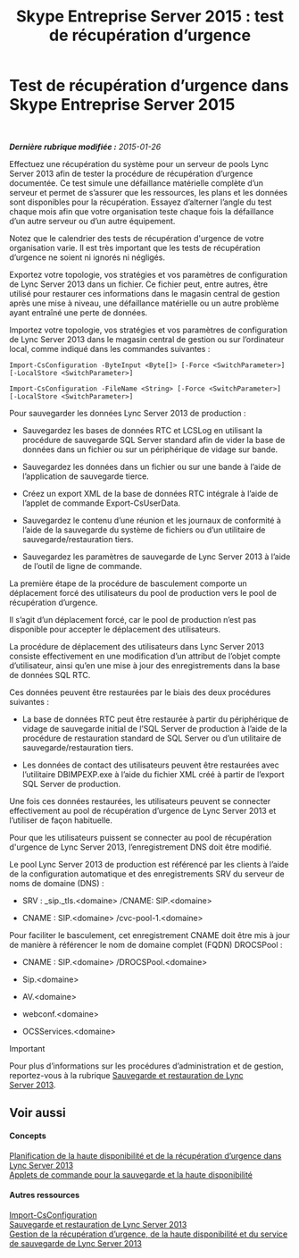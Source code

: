 ﻿---
title: 'Skype Entreprise Server 2015 : test de récupération d’urgence'
TOCTitle: Test de récupération d’urgence
ms:assetid: 04f5e747-d837-4350-9fc0-8605dbf025a7
ms:mtpsurl: https://technet.microsoft.com/fr-fr/library/Dn747887(v=OCS.15)
ms:contentKeyID: 62293518
ms.date: 05/20/2016
mtps_version: v=OCS.15
ms.translationtype: HT
---

# Test de récupération d’urgence dans Skype Entreprise Server 2015

 

_**Dernière rubrique modifiée :** 2015-01-26_

Effectuez une récupération du système pour un serveur de pools Lync Server 2013 afin de tester la procédure de récupération d’urgence documentée. Ce test simule une défaillance matérielle complète d’un serveur et permet de s’assurer que les ressources, les plans et les données sont disponibles pour la récupération. Essayez d’alterner l’angle du test chaque mois afin que votre organisation teste chaque fois la défaillance d’un autre serveur ou d’un autre équipement.

Notez que le calendrier des tests de récupération d'urgence de votre organisation varie. Il est très important que les tests de récupération d’urgence ne soient ni ignorés ni négligés.


Exportez votre topologie, vos stratégies et vos paramètres de configuration de Lync Server 2013 dans un fichier. Ce fichier peut, entre autres, être utilisé pour restaurer ces informations dans le magasin central de gestion après une mise à niveau, une défaillance matérielle ou un autre problème ayant entraîné une perte de données.

Importez votre topologie, vos stratégies et vos paramètres de configuration de Lync Server 2013 dans le magasin central de gestion ou sur l’ordinateur local, comme indiqué dans les commandes suivantes :

`Import-CsConfiguration -ByteInput <Byte[]> [-Force <SwitchParameter>] [-LocalStore <SwitchParameter>]`

`Import-CsConfiguration -FileName <String> [-Force <SwitchParameter>] [-LocalStore <SwitchParameter>]`

Pour sauvegarder les données Lync Server 2013 de production :

  - Sauvegardez les bases de données RTC et LCSLog en utilisant la procédure de sauvegarde SQL Server standard afin de vider la base de données dans un fichier ou sur un périphérique de vidage sur bande.

  - Sauvegardez les données dans un fichier ou sur une bande à l’aide de l’application de sauvegarde tierce.

  - Créez un export XML de la base de données RTC intégrale à l’aide de l’applet de commande Export-CsUserData.

  - Sauvegardez le contenu d’une réunion et les journaux de conformité à l’aide de la sauvegarde du système de fichiers ou d’un utilitaire de sauvegarde/restauration tiers.

  - Sauvegardez les paramètres de sauvegarde de Lync Server 2013 à l’aide de l’outil de ligne de commande.

La première étape de la procédure de basculement comporte un déplacement forcé des utilisateurs du pool de production vers le pool de récupération d’urgence.

Il s’agit d’un déplacement forcé, car le pool de production n’est pas disponible pour accepter le déplacement des utilisateurs.

La procédure de déplacement des utilisateurs dans Lync Server 2013 consiste effectivement en une modification d’un attribut de l’objet compte d’utilisateur, ainsi qu’en une mise à jour des enregistrements dans la base de données SQL RTC.

Ces données peuvent être restaurées par le biais des deux procédures suivantes :

  - La base de données RTC peut être restaurée à partir du périphérique de vidage de sauvegarde initial de l’SQL Server de production à l’aide de la procédure de restauration standard de SQL Server ou d’un utilitaire de sauvegarde/restauration tiers.

  - Les données de contact des utilisateurs peuvent être restaurées avec l’utilitaire DBIMPEXP.exe à l’aide du fichier XML créé à partir de l’export SQL Server de production.

Une fois ces données restaurées, les utilisateurs peuvent se connecter effectivement au pool de récupération d’urgence de Lync Server 2013 et l’utiliser de façon habituelle.

Pour que les utilisateurs puissent se connecter au pool de récupération d'urgence de Lync Server 2013, l’enregistrement DNS doit être modifié.

Le pool Lync Server 2013 de production est référencé par les clients à l’aide de la configuration automatique et des enregistrements SRV du serveur de noms de domaine (DNS) :

  - SRV : \_sip.\_tls.\<domaine\> /CNAME: SIP.\<domaine\>

  - CNAME : SIP.\<domaine\> /cvc-pool-1.\<domaine\>

Pour faciliter le basculement, cet enregistrement CNAME doit être mis à jour de manière à référencer le nom de domaine complet (FQDN) DROCSPool :

  - CNAME : SIP.\<domaine\> /DROCSPool.\<domaine\>

  - Sip.\<domaine\>

  - AV.\<domaine\>

  - webconf.\<domaine\>

  - OCSServices.\<domaine\>

> [!important]  
> Pour plus d’informations sur les procédures d’administration et de gestion, reportez-vous à la rubrique <a href="lync-server-2013-backing-up-and-restoring-lync-server.md">Sauvegarde et restauration de Lync Server 2013</a>.

## Voir aussi

#### Concepts

[Planification de la haute disponibilité et de la récupération d’urgence dans Lync Server 2013](lync-server-2013-planning-for-high-availability-and-disaster-recovery.md)  
[Applets de commande pour la sauvegarde et la haute disponibilité](https://docs.microsoft.com/en-us/powershell/module/skype/?view=skype-ps)  

#### Autres ressources

[Import-CsConfiguration](https://docs.microsoft.com/en-us/powershell/module/skype/Import-CsConfiguration)  
[Sauvegarde et restauration de Lync Server 2013](lync-server-2013-backing-up-and-restoring-lync-server.md)  
[Gestion de la récupération d’urgence, de la haute disponibilité et du service de sauvegarde de Lync Server 2013](lync-server-2013-managing-lync-server-disaster-recovery-high-availability-and-backup-service.md)

